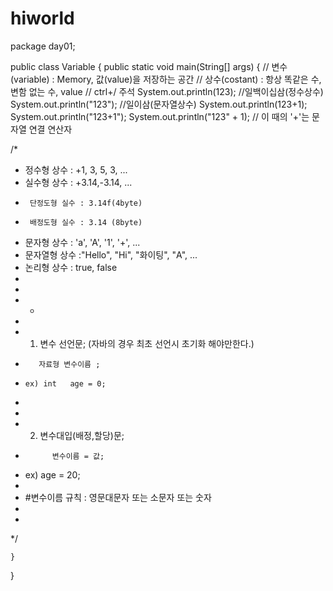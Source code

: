 # hiworld
package day01;

public class Variable {
	public static void main(String[] args) {
//		변수(variable) : Memory, 값(value)을 저장하는 공간
//		상수(costant) : 항상 똑같은 수, 변함 없는 수, value
//		ctrl+/ 주석
		System.out.println(123);		//일백이십삼(정수상수)
		System.out.println("123");		//일이삼(문자열상수)
		System.out.println(123+1);
		System.out.println("123+1");
		System.out.println("123" +  1); // 이 때의 '+'는 문자열 연결 연산자
		
/*
 * 정수형 상수 : +1, 3, 5, 3, ...
 * 실수형 상수 : +3.14,-3.14, ...
 * 		단정도형 실수 : 3.14f(4byte)
 * 		배정도형 실수 : 3.14 (8byte)
 * 문자형 상수 : 'a', 'A', '1', '+', ...
 * 문자열형 상수 :"Hello", "Hi", "화이팅", "A", ...
 * 논리형 상수 : true, false
 * 
 * 
 * -
 * 
 * 1. 변수 선언문; (자바의 경우 최초 선언시 초기화 해야만한다.)
 *        자료형 변수이름 ; 
 *     ex) int   age = 0;
 *     
 *     
 * 2. 변수대입(배정,할당)문; 
 * 	         변수이름 = 값;
 *    ex) age = 20;
 *    
 *    #변수이름 규칙 : 영문대문자 또는 소문자 또는 숫자
 *     
 *
 */
		
		
	}
	
}
